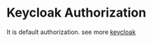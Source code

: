 # Keycloak Authorization
It is default authorization.
see more [keycloak](https://www.keycloak.org/)
